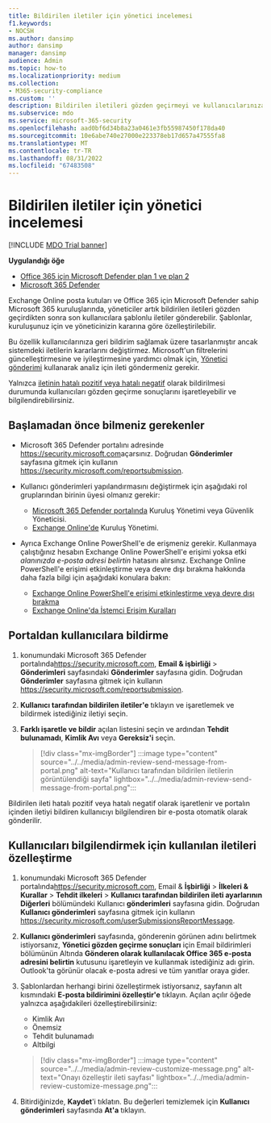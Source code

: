```yaml
---
title: Bildirilen iletiler için yönetici incelemesi
f1.keywords:
- NOCSH
ms.author: dansimp
author: dansimp
manager: dansimp
audience: Admin
ms.topic: how-to
ms.localizationpriority: medium
ms.collection:
- M365-security-compliance
ms.custom: ''
description: Bildirilen iletileri gözden geçirmeyi ve kullanıcılarınıza geri bildirim vermeyi öğrenin.
ms.subservice: mdo
ms.service: microsoft-365-security
ms.openlocfilehash: aad0bf6d34b8a23a0461e3fb55987450f178da40
ms.sourcegitcommit: 10e6abe740e27000e223378eb17d657a47555fa8
ms.translationtype: MT
ms.contentlocale: tr-TR
ms.lasthandoff: 08/31/2022
ms.locfileid: "67483508"
---
```

# <a name="admin-review-for-reported-messages"></a>Bildirilen iletiler için yönetici incelemesi

[!INCLUDE [MDO Trial banner](../includes/mdo-trial-banner.md)]

**Uygulandığı öğe**
- [Office 365 için Microsoft Defender plan 1 ve plan 2](defender-for-office-365.md)
- [Microsoft 365 Defender](../defender/microsoft-365-defender.md)

Exchange Online posta kutuları ve Office 365 için Microsoft Defender sahip Microsoft 365 kuruluşlarında, yöneticiler artık bildirilen iletileri gözden geçirdikten sonra son kullanıcılara şablonlu iletiler gönderebilir. Şablonlar, kuruluşunuz için ve yöneticinizin kararına göre özelleştirilebilir.

Bu özellik kullanıcılarınıza geri bildirim sağlamak üzere tasarlanmıştır ancak sistemdeki iletilerin kararlarını değiştirmez. Microsoft'un filtrelerini güncelleştirmesine ve iyileştirmesine yardımcı olmak için, [Yönetici gönderimi](admin-submission.md) kullanarak analiz için ileti göndermeniz gerekir.

Yalnızca [iletinin hatalı pozitif veya hatalı negatif](report-false-positives-and-false-negatives.md) olarak bildirilmesi durumunda kullanıcıları gözden geçirme sonuçlarını işaretleyebilir ve bilgilendirebilirsiniz.

## <a name="what-do-you-need-to-know-before-you-begin"></a>Başlamadan önce bilmeniz gerekenler

- Microsoft 365 Defender portalını adresinde <https://security.microsoft.com>açarsınız. Doğrudan **Gönderimler** sayfasına gitmek için kullanın <https://security.microsoft.com/reportsubmission>.

- Kullanıcı gönderimleri yapılandırmasını değiştirmek için aşağıdaki rol gruplarından birinin üyesi olmanız gerekir:
  - [Microsoft 365 Defender portalında](permissions-microsoft-365-security-center.md) Kuruluş Yönetimi veya Güvenlik Yöneticisi.
  - [Exchange Online'de](/Exchange/permissions-exo/permissions-exo#role-groups) Kuruluş Yönetimi.

- Ayrıca Exchange Online PowerShell'e de erişmeniz gerekir. Kullanmaya çalıştığınız hesabın Exchange Online PowerShell'e erişimi yoksa etki *alanınızda e-posta adresi belirtin* hatasını alırsınız. Exchange Online PowerShell'e erişimi etkinleştirme veya devre dışı bırakma hakkında daha fazla bilgi için aşağıdaki konulara bakın:
  - [Exchange Online PowerShell'e erişimi etkinleştirme veya devre dışı bırakma](/powershell/exchange/disable-access-to-exchange-online-powershell)
  - [Exchange Online'da İstemci Erişim Kuralları](/exchange/clients-and-mobile-in-exchange-online/client-access-rules/client-access-rules)

## <a name="notify-users-from-within-the-portal"></a>Portaldan kullanıcılara bildirme

1. konumundaki Microsoft 365 Defender portalında<https://security.microsoft.com>, **Email & işbirliği** \> **Gönderimleri** sayfasındaki **Gönderimler** sayfasına gidin. Doğrudan **Gönderimler** sayfasına gitmek için kullanın <https://security.microsoft.com/reportsubmission>.

2. **Kullanıcı tarafından bildirilen iletiler'e** tıklayın ve işaretlemek ve bildirmek istediğiniz iletiyi seçin.

3. **Farklı işaretle ve bildir** açılan listesini seçin ve ardından **Tehdit bulunamadı**, **Kimlik Avı** veya **Gereksiz'i** seçin.

   > [!div class="mx-imgBorder"]
   > :::image type="content" source="../../media/admin-review-send-message-from-portal.png" alt-text="Kullanıcı tarafından bildirilen iletilerin görüntülendiği sayfa" lightbox="../../media/admin-review-send-message-from-portal.png":::

Bildirilen ileti hatalı pozitif veya hatalı negatif olarak işaretlenir ve portalın içinden iletiyi bildiren kullanıcıyı bilgilendiren bir e-posta otomatik olarak gönderilir.

## <a name="customize-the-messages-used-to-notify-users"></a>Kullanıcıları bilgilendirmek için kullanılan iletileri özelleştirme

1. konumundaki Microsoft 365 Defender portalında<https://security.microsoft.com>, Email & **İşbirliği** \> **İlkeleri & Kurallar** \> **Tehdit ilkeleri** \> **Kullanıcı tarafından bildirilen ileti ayarlarının** **Diğerleri** bölümündeki Kullanıcı **gönderimleri** sayfasına gidin. Doğrudan **Kullanıcı gönderimleri** sayfasına gitmek için kullanın <https://security.microsoft.com/userSubmissionsReportMessage>.

2. **Kullanıcı gönderimleri** sayfasında, gönderenin görünen adını belirtmek istiyorsanız, **Yönetici gözden geçirme sonuçları** için Email bildirimleri bölümünün Altında **Gönderen olarak kullanılacak Office 365 e-posta adresini belirtin** kutusunu işaretleyin ve kullanmak istediğiniz adı girin. Outlook'ta görünür olacak e-posta adresi ve tüm yanıtlar oraya gider.

3. Şablonlardan herhangi birini özelleştirmek istiyorsanız, sayfanın alt kısmındaki **E-posta bildirimini özelleştir'e** tıklayın. Açılan açılır öğede yalnızca aşağıdakileri özelleştirebilirsiniz:

    - Kimlik Avı
    - Önemsiz
    - Tehdit bulunamadı
    - Altbilgi

    > [!div class="mx-imgBorder"]
    > :::image type="content" source="../../media/admin-review-customize-message.png" alt-text="Onayı özelleştir ileti sayfası" lightbox="../../media/admin-review-customize-message.png":::

4. Bitirdiğinizde, **Kaydet**'i tıklatın. Bu değerleri temizlemek için **Kullanıcı gönderimleri** sayfasında **At'a** tıklayın.
